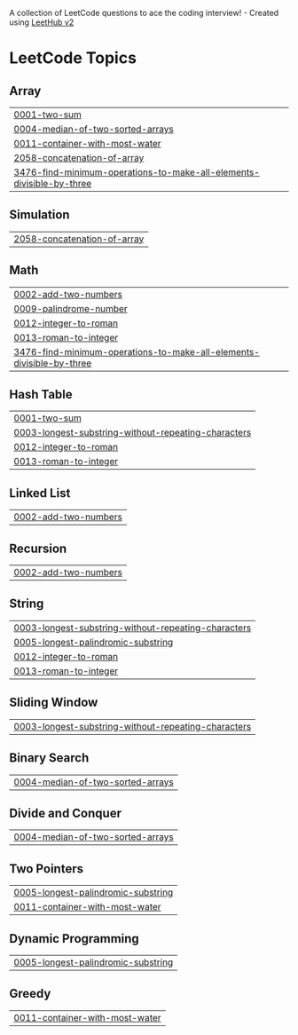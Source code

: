 A collection of LeetCode questions to ace the coding interview! - Created using [LeetHub v2](https://github.com/arunbhardwaj/LeetHub-2.0)
<!---LeetCode Topics Start-->
# LeetCode Topics
## Array
|  |
| ------- |
| [0001-two-sum](https://github.com/Ramya264/Leetcode/tree/master/0001-two-sum) |
| [0004-median-of-two-sorted-arrays](https://github.com/Ramya264/Leetcode/tree/master/0004-median-of-two-sorted-arrays) |
| [0011-container-with-most-water](https://github.com/Ramya264/Leetcode/tree/master/0011-container-with-most-water) |
| [2058-concatenation-of-array](https://github.com/Ramya264/Leetcode/tree/master/2058-concatenation-of-array) |
| [3476-find-minimum-operations-to-make-all-elements-divisible-by-three](https://github.com/Ramya264/Leetcode/tree/master/3476-find-minimum-operations-to-make-all-elements-divisible-by-three) |
## Simulation
|  |
| ------- |
| [2058-concatenation-of-array](https://github.com/Ramya264/Leetcode/tree/master/2058-concatenation-of-array) |
## Math
|  |
| ------- |
| [0002-add-two-numbers](https://github.com/Ramya264/Leetcode/tree/master/0002-add-two-numbers) |
| [0009-palindrome-number](https://github.com/Ramya264/Leetcode/tree/master/0009-palindrome-number) |
| [0012-integer-to-roman](https://github.com/Ramya264/Leetcode/tree/master/0012-integer-to-roman) |
| [0013-roman-to-integer](https://github.com/Ramya264/Leetcode/tree/master/0013-roman-to-integer) |
| [3476-find-minimum-operations-to-make-all-elements-divisible-by-three](https://github.com/Ramya264/Leetcode/tree/master/3476-find-minimum-operations-to-make-all-elements-divisible-by-three) |
## Hash Table
|  |
| ------- |
| [0001-two-sum](https://github.com/Ramya264/Leetcode/tree/master/0001-two-sum) |
| [0003-longest-substring-without-repeating-characters](https://github.com/Ramya264/Leetcode/tree/master/0003-longest-substring-without-repeating-characters) |
| [0012-integer-to-roman](https://github.com/Ramya264/Leetcode/tree/master/0012-integer-to-roman) |
| [0013-roman-to-integer](https://github.com/Ramya264/Leetcode/tree/master/0013-roman-to-integer) |
## Linked List
|  |
| ------- |
| [0002-add-two-numbers](https://github.com/Ramya264/Leetcode/tree/master/0002-add-two-numbers) |
## Recursion
|  |
| ------- |
| [0002-add-two-numbers](https://github.com/Ramya264/Leetcode/tree/master/0002-add-two-numbers) |
## String
|  |
| ------- |
| [0003-longest-substring-without-repeating-characters](https://github.com/Ramya264/Leetcode/tree/master/0003-longest-substring-without-repeating-characters) |
| [0005-longest-palindromic-substring](https://github.com/Ramya264/Leetcode/tree/master/0005-longest-palindromic-substring) |
| [0012-integer-to-roman](https://github.com/Ramya264/Leetcode/tree/master/0012-integer-to-roman) |
| [0013-roman-to-integer](https://github.com/Ramya264/Leetcode/tree/master/0013-roman-to-integer) |
## Sliding Window
|  |
| ------- |
| [0003-longest-substring-without-repeating-characters](https://github.com/Ramya264/Leetcode/tree/master/0003-longest-substring-without-repeating-characters) |
## Binary Search
|  |
| ------- |
| [0004-median-of-two-sorted-arrays](https://github.com/Ramya264/Leetcode/tree/master/0004-median-of-two-sorted-arrays) |
## Divide and Conquer
|  |
| ------- |
| [0004-median-of-two-sorted-arrays](https://github.com/Ramya264/Leetcode/tree/master/0004-median-of-two-sorted-arrays) |
## Two Pointers
|  |
| ------- |
| [0005-longest-palindromic-substring](https://github.com/Ramya264/Leetcode/tree/master/0005-longest-palindromic-substring) |
| [0011-container-with-most-water](https://github.com/Ramya264/Leetcode/tree/master/0011-container-with-most-water) |
## Dynamic Programming
|  |
| ------- |
| [0005-longest-palindromic-substring](https://github.com/Ramya264/Leetcode/tree/master/0005-longest-palindromic-substring) |
## Greedy
|  |
| ------- |
| [0011-container-with-most-water](https://github.com/Ramya264/Leetcode/tree/master/0011-container-with-most-water) |
<!---LeetCode Topics End-->